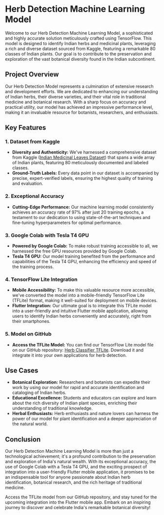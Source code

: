 # Herb Detection Machine Learning Model

Welcome to our Herb Detection Machine Learning Model, a sophisticated and highly accurate solution meticulously crafted using TensorFlow. This model is designed to identify Indian herbs and medicinal plants, leveraging a rich and diverse dataset sourced from Kaggle, featuring a remarkable 80 classes of Indian plants. Our goal is to contribute to the preservation and exploration of the vast botanical diversity found in the Indian subcontinent.

## Project Overview

Our Herb Detection Model represents a culmination of extensive research and development efforts. We are dedicated to enhancing our understanding of Indian herbs, their diverse varieties, and their vital role in traditional medicine and botanical research. With a sharp focus on accuracy and practical utility, our model has achieved an impressive performance level, making it an invaluable resource for botanists, researchers, and enthusiasts.

## Key Features

### 1. Dataset from Kaggle

- **Diversity and Authenticity:** We've harnessed a comprehensive dataset from Kaggle ([Indian Medicinal Leaves Dataset](https://www.kaggle.com/datasets/aryashah2k/indian-medicinal-leaves-dataset/data?select=Indian+Medicinal+Leaves+Image+Datasets)) that spans a wide array of Indian plants, featuring 80 meticulously documented and labeled classes.
- **Ground-Truth Labels:** Every data point in our dataset is accompanied by precise, expert-verified labels, ensuring the highest quality of training and evaluation.

### 2. Exceptional Accuracy

- **Cutting-Edge Performance:** Our machine learning model consistently achieves an accuracy rate of 97% after just 20 training epochs, a testament to our dedication to using state-of-the-art techniques and fine-tuning hyperparameters for optimal performance.

### 3. Google Colab with Tesla T4 GPU

- **Powered by Google Colab:** To make robust training accessible to all, we harnessed the free GPU resources provided by Google Colab.
- **Tesla T4 GPU:** Our model training benefited from the performance and capabilities of the Tesla T4 GPU, enhancing the efficiency and speed of the training process.

### 4. TensorFlow Lite Integration

- **Mobile Accessibility:** To make this valuable resource more accessible, we've converted the model into a mobile-friendly TensorFlow Lite (TFLite) format, making it well-suited for deployment on mobile devices.
- **Flutter Integration:** Our ultimate goal is to integrate this TFLite model into a user-friendly and intuitive Flutter mobile application, allowing users to identify Indian herbs conveniently and accurately, right from their smartphones.

### 5. Model on GitHub

- **Access the TFLite Model:** You can find our TensorFlow Lite model file on our GitHub repository: [Herb Classifier TFLite](https://github.com/KaustubhVaidya404/herbclassifiertflitefile). Download it and integrate it into your own applications for herb detection.

## Use Cases

- **Botanical Exploration:** Researchers and botanists can expedite their work by using our model for rapid and accurate identification and cataloging of Indian herbs.
- **Educational Excellence:** Students and educators can explore and learn about the rich diversity of Indian plant species, enriching their understanding of traditional knowledge.
- **Herbal Enthusiasts:** Herb enthusiasts and nature lovers can harness the power of our model for plant identification and a deeper appreciation of the natural world.

## Conclusion

Our Herb Detection Machine Learning Model is more than just a technological achievement; it's a profound contribution to the preservation and exploration of India's natural wealth. With its exceptional accuracy, the use of Google Colab with a Tesla T4 GPU, and the exciting prospect of integration into a user-friendly Flutter mobile application, it promises to be an indispensable tool for anyone passionate about Indian herb identification, botanical research, and the rich heritage of traditional medicine.

Access the TFLite model from our GitHub repository, and stay tuned for the upcoming integration into the Flutter mobile app. Embark on an inspiring journey to discover and celebrate India's remarkable botanical diversity!
